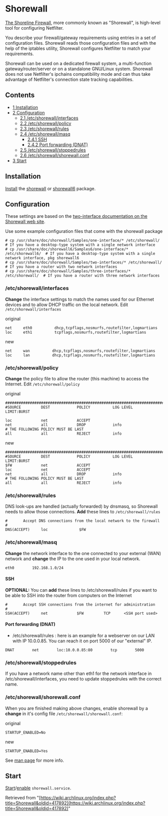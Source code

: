 # Shorewall

[The Shoreline Firewall](http://www.shorewall.net/), more commonly known as "Shorewall", is high-level tool for configuring Netfilter.

You describe your firewall/gateway requirements using entries in a set of configuration files. Shorewall reads those configuration files and with the help of the iptables utility, Shorewall configures Netfilter to match your requirements.

Shorewall can be used on a dedicated firewall system, a multi-function gateway/router/server or on a standalone GNU/Linux system. Shorewall does not use Netfilter's ipchains compatibility mode and can thus take advantage of Netfilter's connection state tracking capabilities.

## Contents

*   [1 Installation](#Installation)
*   [2 Configuration](#Configuration)
    *   [2.1 /etc/shorewall/interfaces](#.2Fetc.2Fshorewall.2Finterfaces)
    *   [2.2 /etc/shorewall/policy](#.2Fetc.2Fshorewall.2Fpolicy)
    *   [2.3 /etc/shorewall/rules](#.2Fetc.2Fshorewall.2Frules)
    *   [2.4 /etc/shorewall/masq](#.2Fetc.2Fshorewall.2Fmasq)
        *   [2.4.1 SSH](#SSH)
        *   [2.4.2 Port forwarding (DNAT)](#Port_forwarding_.28DNAT.29)
    *   [2.5 /etc/shorewall/stoppedrules](#.2Fetc.2Fshorewall.2Fstoppedrules)
    *   [2.6 /etc/shorewall/shorewall.conf](#.2Fetc.2Fshorewall.2Fshorewall.conf)
*   [3 Start](#Start)

## Installation

[Install](/index.php/Install "Install") the [shorewall](https://www.archlinux.org/packages/?name=shorewall) or [shorewall6](https://www.archlinux.org/packages/?name=shorewall6) package.

## Configuration

These settings are based on the [two-interface documentation on the Shorewall web site](http://www.shorewall.net/two-interface.htm).

Use some example configuration files that come with the shorewall package

```
# cp /usr/share/doc/shorewall/Samples/one-interface/* /etc/shorewall/     # If you have a desktop-type system with a single network interface
# cp /usr/share/doc/shorewall6/Samples6/one-interface/* /etc/shorewall6/  # If you have a desktop-type system with a single network interface, pkg shorewall6
# cp /usr/share/doc/shorewall/Samples/two-interfaces/* /etc/shorewall/    # If you have a router with two network interfaces
# cp /usr/share/doc/shorewall/Samples/three-interfaces/* /etc/shorewall/  # If you have a router with three network interfaces

```

### /etc/shorewall/interfaces

**Change** the interface settings to match the names used for our Ethernet devices and to allow DHCP traffic on the local network. Edit `/etc/shorewall/interfaces`

original

```
net     eth0          dhcp,tcpflags,nosmurfs,routefilter,logmartians
loc     eth1          tcpflags,nosmurfs,routefilter,logmartians

```

new

```
net     wan          dhcp,tcpflags,nosmurfs,routefilter,logmartians
loc     lan          dhcp,tcpflags,nosmurfs,routefilter,logmartians

```

### /etc/shorewall/policy

**Change** the policy file to allow the router (this machine) to access the Internet. Edit `/etc/shorewall/policy`

original

```
###############################################################################
#SOURCE         DEST            POLICY          LOG LEVEL       LIMIT:BURST

loc             net             ACCEPT
net             all             DROP            info
# THE FOLLOWING POLICY MUST BE LAST
all             all             REJECT          info

```

new

```
###############################################################################
#SOURCE         DEST            POLICY          LOG LEVEL       LIMIT:BURST
$FW             net             ACCEPT
loc             net             ACCEPT
net             all             DROP            info
# THE FOLLOWING POLICY MUST BE LAST
all             all             REJECT          info

```

### /etc/shorewall/rules

DNS look-ups are handled (actually forwarded) by dnsmasq, so Shorewall needs to allow those connections. **Add** these lines to `/etc/shorewall/rules`

```
#       Accept DNS connections from the local network to the firewall
#
DNS(ACCEPT)     loc              $FW

```

### /etc/shorewall/masq

**Change** the network interface to the one connected to your external (WAN) network and **change** the IP to the one used in your local network.

```
eth0        192.168.1.0/24

```

#### SSH

**OPTIONAL:** You can **add** these lines to /etc/shorewall/rules if you want to be able to SSH into the router from computers on the Internet

```
#       Accept SSH connections from the internet for administration
#
SSH(ACCEPT)     net             $FW         TCP      <SSH port used>

```

#### Port forwarding (DNAT)

*   /etc/shorewall/rules : here is an example for a webserver on our LAN with IP 10.0.0.85\. You can reach it on port 5000 of our "external" IP.

```
DNAT        net        loc:10.0.0.85:80        tcp        5000

```

### /etc/shorewall/stoppedrules

If you have a network name other than eth1 for the network interface in /etc/shorewall/interfaces, you need to update stoppedrules with the correct name.

### /etc/shorewall/shorewall.conf

When you are finished making above changes, enable shorewall by a **change** in it's config file `/etc/shorewall/shorewall.conf`:

original

```
STARTUP_ENABLED=No

```

new

```
STARTUP_ENABLED=Yes

```

See [man page](http://shorewall.net/manpages/shorewall.conf.html) for more info.

## Start

[Start](/index.php/Start "Start")/[enable](/index.php/Enable "Enable") `shorewall.service`.

Retrieved from "[https://wiki.archlinux.org/index.php?title=Shorewall&oldid=417892](https://wiki.archlinux.org/index.php?title=Shorewall&oldid=417892)"